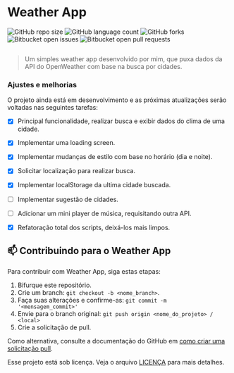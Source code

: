 # Weather App

![GitHub repo size](https://img.shields.io/github/repo-size/phedrakeson/weather-app?style=for-the-badge)
![GitHub language count](https://img.shields.io/github/languages/count/phedrakeson/weather-app?style=for-the-badge)
![GitHub forks](https://img.shields.io/github/forks/phedrakeson/weather-app?style=for-the-badge)
![Bitbucket open issues](https://img.shields.io/bitbucket/issues/phedrakeson/weather-app?style=for-the-badge)
![Bitbucket open pull requests](https://img.shields.io/bitbucket/pr-raw/phedrakeson/weather-app?style=for-the-badge)

![]()

> Um simples weather app desenvolvido por mim, que puxa dados da API do OpenWeather com base na busca por cidades.

### Ajustes e melhorias

O projeto ainda está em desenvolvimento e as próximas atualizações serão voltadas nas seguintes tarefas:

- [x] Principal funcionalidade, realizar busca e exibir dados do clima de uma cidade.
- [x] Implementar uma loading screen.
- [x] Implementar mudanças de estilo com base no horário (dia e noite).
- [x] Solicitar localização para realizar busca.
- [x] Implementar localStorage da ultima cidade buscada.
- [ ] Implementar sugestão de cidades.
- [ ] Adicionar um mini player de música, requisitando outra API.
- [x] Refatoração total dos scripts, deixá-los mais limpos.


## 📫 Contribuindo para o Weather App
Para contribuir com Weather App, siga estas etapas:

1. Bifurque este repositório.
2. Crie um branch: `git checkout -b <nome_branch>`.
3. Faça suas alterações e confirme-as: `git commit -m '<mensagem_commit>'`
4. Envie para o branch original: `git push origin <nome_do_projeto> / <local>`
5. Crie a solicitação de pull.

Como alternativa, consulte a documentação do GitHub em [como criar uma solicitação pull](https://help.github.com/en/github/collaborating-with-issues-and-pull-requests/creating-a-pull-request).


Esse projeto está sob licença. Veja o arquivo [LICENÇA](LICENSE.md) para mais detalhes.
